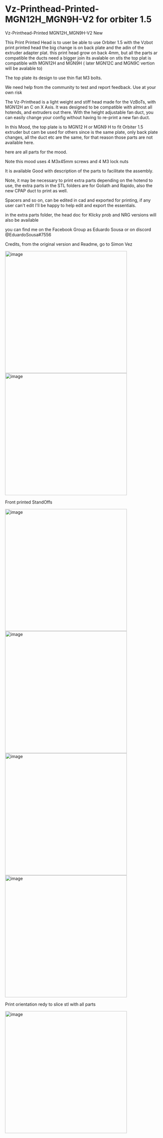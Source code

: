 # Vz-Printhead-Printed-MGN12H_MGN9H-V2 for orbiter 1.5
Vz-Printhead-Printed MGN12H_MGN9H-V2 New

This Print Printed Head is to user be able to use Orbiter 1.5 with the Vzbot print printed head
the big change is on back plate and the adin of the extruder adapter plat. this print head grow on back 4mm, but all the parts ar compatible
the ducts need a bigger join its avalable on stls
the top plat is compatible with MGN12H and MGN9H ( later MGN12C and MGN9C vertion will be avalable to)

The top plate its design to use thin flat M3 bolts.

We need help from the community to test and report feedback. Use at your own risk

The Vz-Printhead is a light weight and stiff head made for the VzBoTs, with MGN12H an C on X Axis. It was designed to be compatible with almost all hotends, and extruders out there. With the height adjustable fan duct, you can easily change your config without having to re-print a new fan duct.

In this Mood, the top plate is to MGN12 H or MGN9 H to fit Orbiter 1.5 extruder but cam be used for others since is the same plate, only back plate changes, all the duct etc are the same, for that reason those parts are not available here.

here are all parts for the mood.

Note this mood uses 4 M3x45mm screws and 4 M3 lock nuts

It is available Good with description of the parts to facilitate the assembly.

Note, it may be necessary to print extra parts depending on the hotend to use, the extra parts in the STL folders are for Goliath and Rapido, also the new CPAP duct to print as well.

Spacers and so on, can be edited in cad and exported for printing, if any user can't edit I'll be happy to help edit and export the essentials.

in the extra parts folder, the head doc for Klicky prob and NRG versions will also be available

you can find me on the Facebook Group as Eduardo Sousa or on discord @EduardoSousa#7556

Credits, from the original version and Readme, go to Simon Vez

<img width="400" alt="image" src="https://github.com/EduardoMDSousa/VzBoT-UserMods/blob/master/EduardoMDSousa/Vz-Printhead-Printed_Standoffs-MGN12/Galery/Printed-Standoffs-MGN12%20Mood.png?raw=true"><img width="400" alt="image" src="https://raw.githubusercontent.com/EduardoMDSousa/VzBoT-UserMods/master/EduardoMDSousa/Vz-Printhead-Printed_Standoffs-MGN12/Galery/Printed-Standoffs-MGN12%20Mood_2.png">

Front printed StandOffs

<img width="400" alt="image" src="https://raw.githubusercontent.com/EduardoMDSousa/VzBoT-UserMods/master/EduardoMDSousa/Vz-Printhead-Printed_Standoffs-MGN12/Galery/Standoffs.png"><img width="400" alt="image" src="https://raw.githubusercontent.com/EduardoMDSousa/VzBoT-UserMods/master/EduardoMDSousa/Vz-Printhead-Printed_Standoffs-MGN12/Galery/Front.png">
<img width="400" alt="image" src="https://raw.githubusercontent.com/EduardoMDSousa/VzBoT-UserMods/master/EduardoMDSousa/Vz-Printhead-Printed_Standoffs-MGN12/Galery/back_plate.png"><img width="400" alt="image" src="https://raw.githubusercontent.com/EduardoMDSousa/VzBoT-UserMods/master/EduardoMDSousa/Vz-Printhead-Printed_Standoffs-MGN12/Galery/bottom_plate.png">

Print orientation redy to slice stl with all parts

<img width="400" alt="image" src="https://raw.githubusercontent.com/EduardoMDSousa/VzBoT-UserMods/master/EduardoMDSousa/Vz-Printhead-Printed_Standoffs-MGN12/Galery/Print_orientation.png">
